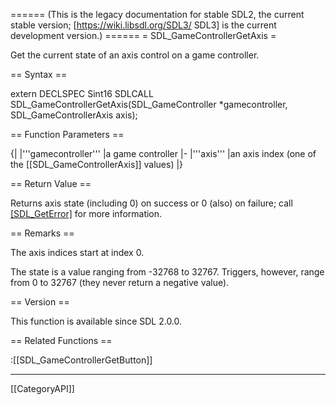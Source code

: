 ====== (This is the legacy documentation for stable SDL2, the current stable version; [https://wiki.libsdl.org/SDL3/ SDL3] is the current development version.) ======
= SDL_GameControllerGetAxis =

Get the current state of an axis control on a game controller.

== Syntax ==

<syntaxhighlight lang='c'>
extern DECLSPEC Sint16 SDLCALL
SDL_GameControllerGetAxis(SDL_GameController *gamecontroller, SDL_GameControllerAxis axis);
</syntaxhighlight>

== Function Parameters ==

{|
|'''gamecontroller'''
|a game controller
|-
|'''axis'''
|an axis index (one of the [[SDL_GameControllerAxis]] values)
|}

== Return Value ==

Returns axis state (including 0) on success or 0 (also) on failure; call
[[SDL_GetError]]() for more information.

== Remarks ==

The axis indices start at index 0.

The state is a value ranging from -32768 to 32767. Triggers, however, range
from 0 to 32767 (they never return a negative value).

== Version ==

This function is available since SDL 2.0.0.

== Related Functions ==

:[[SDL_GameControllerGetButton]]

----
[[CategoryAPI]]


